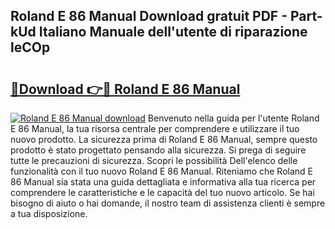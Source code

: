 ## Roland E 86 Manual Download gratuit PDF - Part-kUd Italiano Manuale dell'utente di riparazione leCOp

# <h2><a href="http://dfefg7.blite.top/?on=Roland+E+86+Manual">🔗Download 👉🔴 Roland E 86 Manual</a></h2>

[![Roland E 86 Manual download](https://i.imgur.com/lujVjoI.png)](http://dfefg7.blite.top/?on=Roland+E+86+Manual)
Benvenuto nella guida per l'utente Roland E 86 Manual, la tua risorsa centrale per comprendere e utilizzare il tuo nuovo prodotto. La sicurezza prima di Roland E 86 Manual, sempre questo prodotto è stato progettato pensando alla sicurezza. Si prega di seguire tutte le precauzioni di sicurezza. Scopri le possibilità Dell'elenco delle funzionalità con il tuo nuovo Roland E 86 Manual. Riteniamo che Roland E 86 Manual sia stata una guida dettagliata e informativa alla tua ricerca per comprendere le caratteristiche e le capacità del tuo nuovo articolo. Se hai bisogno di aiuto o hai domande, il nostro team di assistenza clienti è sempre a tua disposizione.
